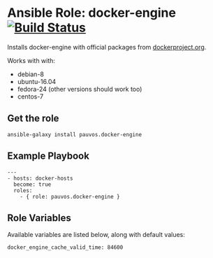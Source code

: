 # Ansible Role: docker-engine [![Build Status](https://travis-ci.org/pauvos/ansible-role-docker-engine.svg?branch=master)](https://travis-ci.org/pauvos/ansible-role-docker-engine)

Installs docker-engine with official packages from [dockerproject.org](https://dockerproject.org/).

Works with with:

* debian-8
* ubuntu-16.04
* fedora-24 (other versions should work too)
* centos-7

## Get the role

    ansible-galaxy install pauvos.docker-engine

## Example Playbook

    ---
    - hosts: docker-hosts
      become: true
      roles:
        - { role: pauvos.docker-engine }

## Role Variables

Available variables are listed below, along with default values:

    docker_engine_cache_valid_time: 84600

